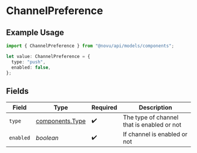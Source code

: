 # ChannelPreference

## Example Usage

```typescript
import { ChannelPreference } from "@novu/api/models/components";

let value: ChannelPreference = {
  type: "push",
  enabled: false,
};
```

## Fields

| Field                                              | Type                                               | Required                                           | Description                                        |
| -------------------------------------------------- | -------------------------------------------------- | -------------------------------------------------- | -------------------------------------------------- |
| `type`                                             | [components.Type](../../models/components/type.md) | :heavy_check_mark:                                 | The type of channel that is enabled or not         |
| `enabled`                                          | *boolean*                                          | :heavy_check_mark:                                 | If channel is enabled or not                       |